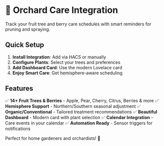 # 🍎 Orchard Care Integration

Track your fruit tree and berry care schedules with smart reminders for pruning and spraying.

## Quick Setup

1. **Install Integration**: Add via HACS or manually
2. **Configure Plants**: Select your trees and preferences
3. **Add Dashboard Card**: Use the modern Lovelace card
4. **Enjoy Smart Care**: Get hemisphere-aware scheduling

## Features

✅ **14+ Fruit Trees & Berries** - Apple, Pear, Cherry, Citrus, Berries & more
✅ **Hemisphere Support** - Northern/Southern seasonal adjustment
✅ **Organic/Conventional** - Tailored treatment recommendations
✅ **Beautiful Dashboard** - Modern card with plant selection
✅ **Calendar Integration** - Care events in your calendar
✅ **Automation Ready** - Sensor triggers for notifications

Perfect for home gardeners and orchardists! 🌳